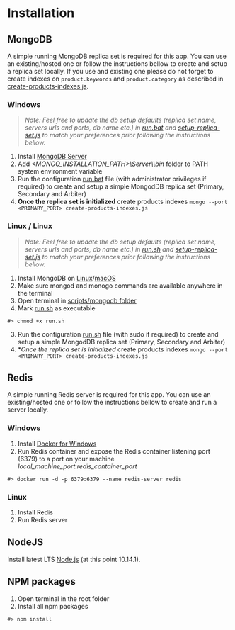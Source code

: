 # Installation

## MongoDB
A simple running MongoDB replica set is required for this app. You can use an existing/hosted one or follow the instructions bellow to create and setup a replica set locally. If you use and existing one please do not forget to create indexes on ```product.keywords``` and ```product.category``` as described in [create-products-indexes.js](https://github.com/vstaykov/kinvey-assignment/blob/master/scripts/mongodb/create-products-indexes.js).

### Windows
> *Note: Feel free to update the db setup defaults (replica set name, servers urls and ports, db name etc.) in [run.bat](https://github.com/vstaykov/kinvey-assignment/blob/master/scripts/mongodb/run.bat) and [setup-replica-set.js](https://github.com/vstaykov/kinvey-assignment/blob/master/scripts/mongodb/setup-replica-set.js) to match your preferences prior following the instructions bellow.*
  1. Install [MongoDB Server](https://www.mongodb.com/download-center/community)
  2. Add *<MONGO_INSTALLATION_PATH>\Server\\<VERSION>\bin* folder to PATH system environment variable
  3. Run the configuration [run.bat](https://github.com/vstaykov/kinvey-assignment/blob/master/scripts/mongodb/run.bat) file (with administrator privileges if required) to create and setup a simple MongodDB replica set (Primary, Secondary and Arbiter)
  4. **Once the replica set is initialized** create products indexes ```mongo --port <PRIMARY_PORT> create-products-indexes.js```

### Linux / Linux
> *Note: Feel free to update the db setup defaults (replica set name, servers urls and ports, db name etc.) in [run.sh](https://github.com/vstaykov/kinvey-assignment/blob/master/scripts/mongodb/run.sh) and [setup-replica-set.js](https://github.com/vstaykov/kinvey-assignment/blob/master/scripts/mongodb/setup-replica-set.js) to match your preferences prior following the instructions bellow.*
  1. Install MongoDB on [Linux](https://docs.mongodb.com/manual/administration/install-on-linux)/[macOS](https://docs.mongodb.com/manual/tutorial/install-mongodb-on-os-x/)
  2. Make sure mongod and monogo commands are available anywhere in the terminal
  3. Open terminal in [scripts/mongodb folder](https://github.com/vstaykov/kinvey-assignment/blob/master/scripts/mongodb)
  4. Mark [run.sh](https://github.com/vstaykov/kinvey-assignment/blob/master/scripts/mongodb/run.sh) as executable
  ```
  #> chmod +x run.sh
  ```
  3. Run the configuration [run.sh](https://github.com/vstaykov/kinvey-assignment/blob/master/scripts/mongodb/run.sh) file (with sudo if required) to create and setup a simple MongodDB replica set (Primary, Secondary and Arbiter)
  4. **Once the replica set is initialized* create products indexes ```mongo --port <PRIMARY_PORT> create-products-indexes.js```

## Redis
A simple running Redis server is required for this app. You can use an existing/hosted one or follow the instructions bellow to create and run a server locally.

### Windows
  1. Install [Docker for Windows](https://store.docker.com/editions/community/docker-ce-desktop-windows)
  2. Run Redis container and expose the Redis container listening port (6379) to a port on your machine *local_machine_port:redis_container_port*
  ```
  #> docker run -d -p 6379:6379 --name redis-server redis
  ```

### Linux
  1. Install Redis
  2. Run Redis server

## NodeJS
Install latest LTS [Node.js](https://nodejs.org/en/) (at this point 10.14.1).

## NPM packages
  1. Open terminal in the root folder
  2. Install all npm packages
  ```
  #> npm install
  ```
